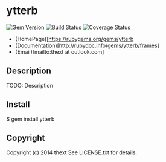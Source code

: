 ytterb 
======
[![Gem Version](https://badge.fury.io/rb/ytterb.svg)](http://badge.fury.io/rb/ytterb)
[![Build Status](https://travis-ci.org/thext/ytterb.svg?branch=master)](https://travis-ci.org/thext/ytterb)
[![Coverage Status](https://coveralls.io/repos/thext/ytterb/badge.png?branch=master)](https://coveralls.io/r/thext/ytterb?branch=master)

* (HomePage)[https://rubygems.org/gems/ytterb
* (Documentation)[http://rubydoc.info/gems/ytterb/frames]
* (Email)[mailto:thext at outlook.com]

Description
-----------

TODO: Description

Install
-------

  $ gem install ytterb

Copyright
---------

Copyright (c) 2014 thext
See LICENSE.txt for details.
